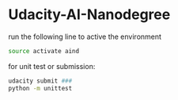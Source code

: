 # Udacity-AI-Nanodegree

run the following line to active the environment

```bash
source activate aind 
```

for unit test or submission:

```bash
udacity submit ###
python -m unittest
```

